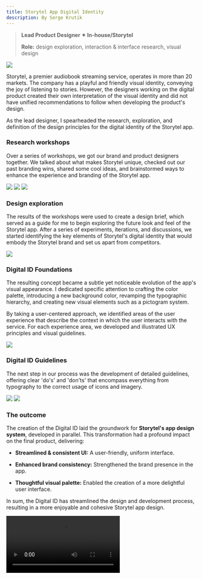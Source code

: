 ```yaml
---
title: Storytel App Digital Identity
description: By Serge Krutik
---
```

> **Lead Product Designer  ✴︎ In-house/Storytel**
>
> **Role:** design exploration, interaction & interface research, visual design

![](/content/writing/qzWIxDEqGMTIidLZ8GLB-1.jpg)

Storytel, a premier audiobook streaming service, operates in more than 20 markets. The company has a playful and friendly visual identity, conveying the joy of listening to stories. However, the designers working on the digital product created their own interpretation of the visual identity and did not have unified recommendations to follow when developing the product's design.

As the lead designer, I spearheaded the research, exploration, and definition of the design principles for the digital identity of the Storytel app.

### **Research workshops**

Over a series of workshops, we got our brand and product designers together. We talked about what makes Storytel unique, checked out our past branding wins, shared some cool ideas, and brainstormed ways to enhance the experience and branding of the Storytel app.

![](/content/writing/qzWIxDEqGMTIidLZ8GLB-2.jpg)
![](/content/writing/qzWIxDEqGMTIidLZ8GLB-3.jpg)
![](/content/writing/qzWIxDEqGMTIidLZ8GLB-4.png)

### **Design exploration**

The results of the workshops were used to create a design brief, which served as a guide for me to begin exploring the future look and feel of the Storytel app. After a series of experiments, iterations, and discussions, we started identifying the key elements of Storytel's digital identity that would embody the Storytel brand and set us apart from competitors.

![](/content/writing/qzWIxDEqGMTIidLZ8GLB-5.png)

### **Digital ID Foundations**

The resulting concept became a subtle yet noticeable evolution of the app's visual appearance. I dedicated specific attention to crafting the color palette, introducing a new background color, revamping the typographic hierarchy, and creating new visual elements such as a pictogram system.

By taking a user-centered approach, we identified areas of the user experience that describe the context in which the user interacts with the service. For each experience area, we developed and illustrated UX principles and visual guidelines.

![](/content/writing/qzWIxDEqGMTIidLZ8GLB-6.png)

### **Digital ID Guidelines**

The next step in our process was the development of detailed guidelines, offering clear 'do's' and 'don'ts' that encompass everything from typography to the correct usage of icons and imagery.

![](/content/writing/qzWIxDEqGMTIidLZ8GLB-7.png)
![](/content/writing/qzWIxDEqGMTIidLZ8GLB-8.png)

### **The outcome**

The creation of the Digital ID laid the groundwork for **Storytel's app design system**, developed in parallel. This transformation had a profound impact on the final product, delivering:

* **Streamlined & consistent UI:** A user-friendly, uniform interface.

* **Enhanced brand consistency:** Strengthened the brand presence in the app.

* **Thoughtful visual palette:** Enabled the creation of a more delightful user interface.

In sum, the Digital ID has streamlined the design and development process, resulting in a more enjoyable and cohesive Storytel app design.

![](/content/writing/qzWIxDEqGMTIidLZ8GLB-9.mp4)